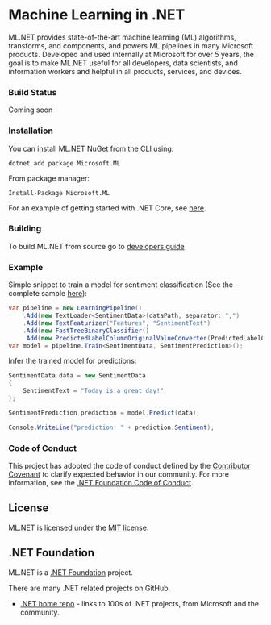 # Machine Learning in .NET

ML.NET provides state-of-the-art machine learning (ML) algorithms, transforms, and components, and powers ML pipelines in many Microsoft products.  Developed and used internally at Microsoft for over 5 years, the goal is to make ML.NET useful for all developers, data scientists, and information workers and helpful in all products, services, and devices.

### Build Status

Coming soon

### Installation

You can install ML.NET NuGet from the CLI using:
```
dotnet add package Microsoft.ML
```

From package manager:
```
Install-Package Microsoft.ML
```
For an example of getting started with .NET Core, see [here](https://www.microsoft.com/net/learn/get-started).

### Building
To build ML.NET from source go to [developers guide](https://github.com/dotnet/machinelearning/blob/master/Documentation/project-docs/developer-guide.md)

### Example

Simple snippet to train a model for sentiment classification (See the complete sample [here](https://github.com/dotnet/machinelearning/blob/master/test/Microsoft.ML.Tests/Scenarios/Scenario3_SentimentPrediction.cs)):
```C#
var pipeline = new LearningPipeline()
    .Add(new TextLoader<SentimentData>(dataPath, separator: ",")
    .Add(new TextFeaturizer("Features", "SentimentText")
    .Add(new FastTreeBinaryClassifier()
     Add(new PredictedLabelColumnOriginalValueConverter(PredictedLabelColumn = "PredictedLabel"});
var model = pipeline.Train<SentimentData, SentimentPrediction>();
```

Infer the trained model for predictions:

```C#
SentimentData data = new SentimentData
{
    SentimentText = "Today is a great day!"
};

SentimentPrediction prediction = model.Predict(data);

Console.WriteLine("prediction: " + prediction.Sentiment);
```

### Code of Conduct

This project has adopted the code of conduct defined by the [Contributor Covenant](http://contributor-covenant.org/) to clarify expected behavior in our community.
For more information, see the [.NET Foundation Code of Conduct](https://dotnetfoundation.org/code-of-conduct).

## License

ML.NET is licensed under the [MIT license](LICENSE.TXT).

## .NET Foundation

ML.NET is a [.NET Foundation](http://www.dotnetfoundation.org/projects) project.

There are many .NET related projects on GitHub.

- [.NET home repo](https://github.com/Microsoft/dotnet) - links to 100s of .NET projects, from Microsoft and the community.